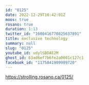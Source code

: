 ```yaml
---
id: "0125"
date: 2022-12-29T10:42:01Z
moos: true
rosano: true
duration: 1:13
twitter_id: "1608416770825637891"
title: exclusive technology
summary: null
slug: "0125"
youtube_id: udylSBDAE2M
ghost_id: 63ad6ef7b6fe2a0001c127c1
facebook_id: "1175841909989720"
---
```

https://strolling.rosano.ca/0125/
